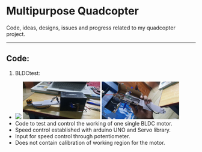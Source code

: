 # Multipurpose Quadcopter

Code, ideas, designs, issues and progress related to my quadcopter project.
***

## Code:
1. BLDCtest:

* <img src="./demos/1_BLDC_test.gif" height="100"/> <img src="./images/BLDCtest1.jpg" height="100"/> <img src="./images/BLDCtest2.jpg" height="100"/>
* Code to test and control the working of one single BLDC motor.
* Speed control established with arduino UNO and Servo library.
* Input for speed control through potentiometer.
* Does not contain calibration of working region for the motor.